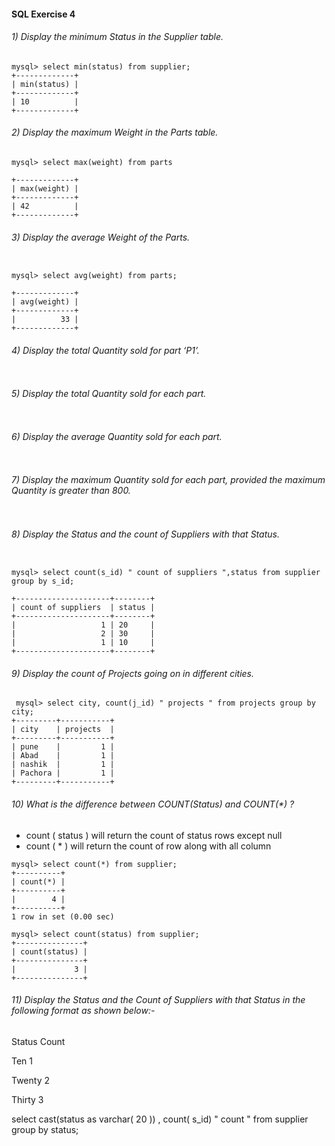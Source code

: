 #### SQL Exercise 4 

###### 1) Display the minimum Status in the Supplier table. 

```
mysql> select min(status) from supplier;
+-------------+
| min(status) |
+-------------+
| 10          |
+-------------+
```



###### 2) Display the maximum Weight in the Parts table. 

```
mysql> select max(weight) from parts

+-------------+
| max(weight) |
+-------------+
| 42          |
+-------------+
```



###### 3) Display the average Weight of the Parts. 

```

mysql> select avg(weight) from parts;

+-------------+
| avg(weight) |
+-------------+
|          33 |
+-------------+
```



###### 4)  Display the total Quantity sold for part ‘P1’. 

```

```



###### 5) Display the total Quantity sold for each part. 



```

```



###### 6) Display the average Quantity sold for each part. 

```

```



###### 7) Display the maximum Quantity sold for each part, provided the maximum Quantity is greater than 800. 

```

```



###### 8) Display the Status and the count of Suppliers with that Status. 

```

mysql> select count(s_id) " count of suppliers ",status from supplier group by s_id;

+---------------------+--------+
| count of suppliers  | status |
+---------------------+--------+
|                   1 | 20     |
|                   2 | 30     |
|                   1 | 10     |
+---------------------+--------+
```



###### 9) Display the count of Projects going on in different cities.

```
 mysql> select city, count(j_id) " projects " from projects group by city;
+---------+-----------+
| city    | projects  |
+---------+-----------+
| pune    |         1 |
| Abad    |         1 |
| nashik  |         1 |
| Pachora |         1 |
+---------+-----------+
```



###### 10) What is the difference between COUNT(Status) and COUNT(*) ? 



- count ( status ) will return the count  of status rows except null
- count ( * ) will return the count of row along with all column



```
mysql> select count(*) from supplier;
+----------+
| count(*) |
+----------+
|        4 |
+----------+
1 row in set (0.00 sec)

mysql> select count(status) from supplier;
+---------------+
| count(status) |
+---------------+
|             3 |
+---------------+ 
```



###### 11) Display the Status and the Count of Suppliers with that Status in the following format as shown below:- 



  Status       Count

  Ten              1 

  Twenty        2 

  Thirty           3 



select  cast(status as varchar( 20 )) , count( s_id)  " count " from supplier group by status;